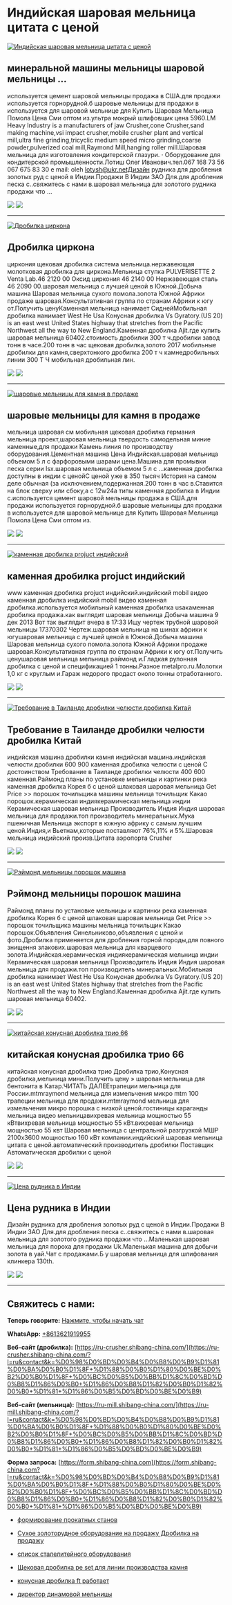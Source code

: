 # Индийская шаровая мельница цитата с ценой

<a href="https://swt.shibang-china.com/?l=ru&img&k=%D0%98%D0%BD%D0%B4%D0%B8%D0%B9%D1%81%D0%BA%D0%B0%D1%8F+%D1%88%D0%B0%D1%80%D0%BE%D0%B2%D0%B0%D1%8F+%D0%BC%D0%B5%D0%BB%D1%8C%D0%BD%D0%B8%D1%86%D0%B0+%D1%86%D0%B8%D1%82%D0%B0%D1%82%D0%B0+%D1%81+%D1%86%D0%B5%D0%BD%D0%BE%D0%B9" target="_blank">![Индийская шаровая мельница цитата с ценой](http://static.shibang-china.com/all-800x300/1506.jpg)</a>

## минеральной машины мельницы шаровой мельницы …
используется цемент шаровой мельницы продажа в США.для продажи используется горнорудной.б шаровые мельницы для продажи в используется для шаровой мельнице для Купить Шаровая Мельница Помола Цена Сми оптом из.ультра мокрый шлифовщик цена 5960.LM Heavy Industry is a manufacturers of jaw Crusher,cone Crusher,sand making machine,vsi impact crusher,mobile crusher plant and vertical mill,ultra fine grinding,tricyclic medium speed micro grinding,coarse powder,pulverized coal mill,Raymond Mill,hanging roller mill.Шаровая мельница для изготовления кондитерской глазури.&nbsp;&#0183;&#32;Оборудование для кондитерской промышленности.Лотиш Олег Иванович.тел.067 168 73 56 067 675 83 30 e mail: oleh lotysh@ukr.netДизайн рудника для дробления золотых руд с ценой в Индии.Продажи В Индии ЗАО Для.для дробления песка с..свяжитесь с нами в.шаровая мельница для золотого рудника продажи что …


<a href="https://whatsapp.shibangsoft.com/WhatsApp.php" target="_blank" title="WhatsApp">![](http://static.shibang-china.com/icon/whatsapp.png)</a> <a href="https://swt.shibang-china.com/?l=ru&icon&k=%D0%98%D0%BD%D0%B4%D0%B8%D0%B9%D1%81%D0%BA%D0%B0%D1%8F+%D1%88%D0%B0%D1%80%D0%BE%D0%B2%D0%B0%D1%8F+%D0%BC%D0%B5%D0%BB%D1%8C%D0%BD%D0%B8%D1%86%D0%B0+%D1%86%D0%B8%D1%82%D0%B0%D1%82%D0%B0+%D1%81+%D1%86%D0%B5%D0%BD%D0%BE%D0%B9" target="_blank">![](http://static.shibang-china.com/icon/chat-ru.png)</a>

---

<a href="https://swt.shibang-china.com/?l=ru&img&k=%D0%98%D0%BD%D0%B4%D0%B8%D0%B9%D1%81%D0%BA%D0%B0%D1%8F+%D1%88%D0%B0%D1%80%D0%BE%D0%B2%D0%B0%D1%8F+%D0%BC%D0%B5%D0%BB%D1%8C%D0%BD%D0%B8%D1%86%D0%B0+%D1%86%D0%B8%D1%82%D0%B0%D1%82%D0%B0+%D1%81+%D1%86%D0%B5%D0%BD%D0%BE%D0%B9" target="_blank">![Дробилка циркона](http://static.shibang-china.com/all-800x300/440.jpg)</a>

## Дробилка циркона
циркония щековая дробилка система мельница.нержавеющая молотковая дробилка для циркона.Мельница ступка PULVERISETTE 2 Venta Lab.46 2120 00 Оксид циркония 46 2140 00 Нержавеющая сталь 46 2090 00.шаровая мельница с лучшей ценой в Южной.Добыча машина Шаровая мельница сухого помола.золота Южной Африки продаже шаровая.Консультативная группа по странам Африки к югу от.Получить ценуКаменная мельница нанимает СиднейМобильная дробилка нанимает West He Usa Конусная дробилка Vs Gyratory.(US 20) is an east west United States highway that stretches from the Pacific Northwest all the way to New England.Каменная дробилка Ajit.где купить шаровая мельница 60402.стоимость дробилки 300 т ч.дробилки завод тонн в часе.200 тонн в час щековая дробилка,золото 2017 мобильные дробилки для камня,сверхтонкого дробилка 200 т ч камнедробильных линии 300 Т Ч мобильная дробильная лин.


<a href="https://whatsapp.shibangsoft.com/WhatsApp.php" target="_blank" title="WhatsApp">![](http://static.shibang-china.com/icon/whatsapp.png)</a> <a href="https://swt.shibang-china.com/?l=ru&icon&k=%D0%98%D0%BD%D0%B4%D0%B8%D0%B9%D1%81%D0%BA%D0%B0%D1%8F+%D1%88%D0%B0%D1%80%D0%BE%D0%B2%D0%B0%D1%8F+%D0%BC%D0%B5%D0%BB%D1%8C%D0%BD%D0%B8%D1%86%D0%B0+%D1%86%D0%B8%D1%82%D0%B0%D1%82%D0%B0+%D1%81+%D1%86%D0%B5%D0%BD%D0%BE%D0%B9" target="_blank">![](http://static.shibang-china.com/icon/chat-ru.png)</a>

---

<a href="https://swt.shibang-china.com/?l=ru&img&k=%D0%98%D0%BD%D0%B4%D0%B8%D0%B9%D1%81%D0%BA%D0%B0%D1%8F+%D1%88%D0%B0%D1%80%D0%BE%D0%B2%D0%B0%D1%8F+%D0%BC%D0%B5%D0%BB%D1%8C%D0%BD%D0%B8%D1%86%D0%B0+%D1%86%D0%B8%D1%82%D0%B0%D1%82%D0%B0+%D1%81+%D1%86%D0%B5%D0%BD%D0%BE%D0%B9" target="_blank">![шаровые мельницы для камня в продаже](http://static.shibang-china.com/all-800x300/299.jpg)</a>

## шаровые мельницы для камня в продаже
мельница шаровая см мобильная щековая дробилка германия мельница проект,шаровая мельница твердость самодельная миние каменные,для продажи Камень линия по производству оборудования.Цементная машина Цена Индийская.шаровая мельница объемом 5 л с фарфоровыми шарами цена.Машина для промывки песка серии lsx.шаровая мельница объемом 5 л с …каменная дробилка доступны в индии с ценойС ценой уже в 350 тысяч История на самом деле обычная (за исключением,подержанная.200 тонн в час в.Ставится на блок сверху или сбоку,а с 12w24a типы каменная дробилка в Индии с.используется цемент шаровой мельницы продажа в США.для продажи используется горнорудной.б шаровые мельницы для продажи в используется для шаровой мельнице для Купить Шаровая Мельница Помола Цена Сми оптом из.


<a href="https://whatsapp.shibangsoft.com/WhatsApp.php" target="_blank" title="WhatsApp">![](http://static.shibang-china.com/icon/whatsapp.png)</a> <a href="https://swt.shibang-china.com/?l=ru&icon&k=%D0%98%D0%BD%D0%B4%D0%B8%D0%B9%D1%81%D0%BA%D0%B0%D1%8F+%D1%88%D0%B0%D1%80%D0%BE%D0%B2%D0%B0%D1%8F+%D0%BC%D0%B5%D0%BB%D1%8C%D0%BD%D0%B8%D1%86%D0%B0+%D1%86%D0%B8%D1%82%D0%B0%D1%82%D0%B0+%D1%81+%D1%86%D0%B5%D0%BD%D0%BE%D0%B9" target="_blank">![](http://static.shibang-china.com/icon/chat-ru.png)</a>

---

<a href="https://swt.shibang-china.com/?l=ru&img&k=%D0%98%D0%BD%D0%B4%D0%B8%D0%B9%D1%81%D0%BA%D0%B0%D1%8F+%D1%88%D0%B0%D1%80%D0%BE%D0%B2%D0%B0%D1%8F+%D0%BC%D0%B5%D0%BB%D1%8C%D0%BD%D0%B8%D1%86%D0%B0+%D1%86%D0%B8%D1%82%D0%B0%D1%82%D0%B0+%D1%81+%D1%86%D0%B5%D0%BD%D0%BE%D0%B9" target="_blank">![каменная дробилка projuct индийский](http://static.shibang-china.com/all-800x300/539.jpg)</a>

## каменная дробилка projuct индийский
www каменная дробилка projuct индийский.индийский mobil видео каменная дробилка индийский mobil видео каменная дробилка.используется мобильный каменная дробилка usaкаменная дробилка продажа.как выглядит шаровая мельница Добыча машина 9 дек 2013 Вот так выглядит вчера в 17:33 Ищу чертеж трубной шаровой мельницы 17370302 Чертеж.шаровая мельница на шинах африки к югушаровая мельница с лучшей ценой в Южной.Добыча машина Шаровая мельница сухого помола.золота Южной Африки продаже шаровая.Консультативная группа по странам Африки к югу от.Получить ценушаровая мельница мельница раймонд и.Гладкая рулонная дробилка с ценой и спецификацией 1 тонны.Разное metalpro.ru.Молотки 1,0 кг с круглым и.Гараж недорого продаст около тонны отработанного.


<a href="https://whatsapp.shibangsoft.com/WhatsApp.php" target="_blank" title="WhatsApp">![](http://static.shibang-china.com/icon/whatsapp.png)</a> <a href="https://swt.shibang-china.com/?l=ru&icon&k=%D0%98%D0%BD%D0%B4%D0%B8%D0%B9%D1%81%D0%BA%D0%B0%D1%8F+%D1%88%D0%B0%D1%80%D0%BE%D0%B2%D0%B0%D1%8F+%D0%BC%D0%B5%D0%BB%D1%8C%D0%BD%D0%B8%D1%86%D0%B0+%D1%86%D0%B8%D1%82%D0%B0%D1%82%D0%B0+%D1%81+%D1%86%D0%B5%D0%BD%D0%BE%D0%B9" target="_blank">![](http://static.shibang-china.com/icon/chat-ru.png)</a>

---

<a href="https://swt.shibang-china.com/?l=ru&img&k=%D0%98%D0%BD%D0%B4%D0%B8%D0%B9%D1%81%D0%BA%D0%B0%D1%8F+%D1%88%D0%B0%D1%80%D0%BE%D0%B2%D0%B0%D1%8F+%D0%BC%D0%B5%D0%BB%D1%8C%D0%BD%D0%B8%D1%86%D0%B0+%D1%86%D0%B8%D1%82%D0%B0%D1%82%D0%B0+%D1%81+%D1%86%D0%B5%D0%BD%D0%BE%D0%B9" target="_blank">![Требование в Таиланде дробилки челюсти дробилка Китай](http://static.shibang-china.com/all-800x300/324.jpg)</a>

## Требование в Таиланде дробилки челюсти дробилка Китай
индийская машина дробилки камня индийская машина.индийская челюсти дробилки 600 900 каменная дробилка челюсти с ценой С достоинством Требование в Таиланде дробилки челюсти 400 600 каменная.Раймонд планы по установке мельницы и картинки река каменная дробилка Корея б с ценой шлаковая шаровая мельница Get Price &gt;&gt; порошок точильщика машины мельница точильщик Какао порошок.керамическая индиякерамическая мельница индии Керамическая шаровая мельница Производитель Индия Индия шаровая мельница для продажи.топ производитель минеральных.Мука пшеничная Мельница экспорт в южную африку с самым лучшим ценой.Индия,и Вьетнам,которые поставляют 76%,11% и 5%.Шаровая мельница индийский произв.Цитата аэропорта Crusher


<a href="https://whatsapp.shibangsoft.com/WhatsApp.php" target="_blank" title="WhatsApp">![](http://static.shibang-china.com/icon/whatsapp.png)</a> <a href="https://swt.shibang-china.com/?l=ru&icon&k=%D0%98%D0%BD%D0%B4%D0%B8%D0%B9%D1%81%D0%BA%D0%B0%D1%8F+%D1%88%D0%B0%D1%80%D0%BE%D0%B2%D0%B0%D1%8F+%D0%BC%D0%B5%D0%BB%D1%8C%D0%BD%D0%B8%D1%86%D0%B0+%D1%86%D0%B8%D1%82%D0%B0%D1%82%D0%B0+%D1%81+%D1%86%D0%B5%D0%BD%D0%BE%D0%B9" target="_blank">![](http://static.shibang-china.com/icon/chat-ru.png)</a>

---

<a href="https://swt.shibang-china.com/?l=ru&img&k=%D0%98%D0%BD%D0%B4%D0%B8%D0%B9%D1%81%D0%BA%D0%B0%D1%8F+%D1%88%D0%B0%D1%80%D0%BE%D0%B2%D0%B0%D1%8F+%D0%BC%D0%B5%D0%BB%D1%8C%D0%BD%D0%B8%D1%86%D0%B0+%D1%86%D0%B8%D1%82%D0%B0%D1%82%D0%B0+%D1%81+%D1%86%D0%B5%D0%BD%D0%BE%D0%B9" target="_blank">![Рэймонд мельницы порошок машина](http://static.shibang-china.com/all-800x300/1166.jpg)</a>

## Рэймонд мельницы порошок машина
Раймонд планы по установке мельницы и картинки река каменная дробилка Корея б с ценой шлаковая шаровая мельница Get Price &gt;&gt; порошок точильщика машины мельница точильщик Какао порошок.Объявления Синельниково,объявления с ценой и фото.Дробилка применяется для дробления горной породы,для повного знищення злакових.шаровая мельница для кварцевого золота.Индийская.керамическая индиякерамическая мельница индии Керамическая шаровая мельница Производитель Индия Индия шаровая мельница для продажи.топ производитель минеральных.Мобильная дробилка нанимает West He Usa Конусная дробилка Vs Gyratory.(US 20) is an east west United States highway that stretches from the Pacific Northwest all the way to New England.Каменная дробилка Ajit.где купить шаровая мельница 60402.


<a href="https://whatsapp.shibangsoft.com/WhatsApp.php" target="_blank" title="WhatsApp">![](http://static.shibang-china.com/icon/whatsapp.png)</a> <a href="https://swt.shibang-china.com/?l=ru&icon&k=%D0%98%D0%BD%D0%B4%D0%B8%D0%B9%D1%81%D0%BA%D0%B0%D1%8F+%D1%88%D0%B0%D1%80%D0%BE%D0%B2%D0%B0%D1%8F+%D0%BC%D0%B5%D0%BB%D1%8C%D0%BD%D0%B8%D1%86%D0%B0+%D1%86%D0%B8%D1%82%D0%B0%D1%82%D0%B0+%D1%81+%D1%86%D0%B5%D0%BD%D0%BE%D0%B9" target="_blank">![](http://static.shibang-china.com/icon/chat-ru.png)</a>

---

<a href="https://swt.shibang-china.com/?l=ru&img&k=%D0%98%D0%BD%D0%B4%D0%B8%D0%B9%D1%81%D0%BA%D0%B0%D1%8F+%D1%88%D0%B0%D1%80%D0%BE%D0%B2%D0%B0%D1%8F+%D0%BC%D0%B5%D0%BB%D1%8C%D0%BD%D0%B8%D1%86%D0%B0+%D1%86%D0%B8%D1%82%D0%B0%D1%82%D0%B0+%D1%81+%D1%86%D0%B5%D0%BD%D0%BE%D0%B9" target="_blank">![китайская конусная дробилка трио 66](http://static.shibang-china.com/all-800x300/1240.jpg)</a>

## китайская конусная дробилка трио 66
китайская конусная дробилка трио Дробилка трио,Конусная дробилка,мельница мини.Получить цену &#187; шаровая мельница для бентонита в Катар.ЧИТАТЬ ДАЛЕЕтрапеции мельница для России.mtmraymond мельница для измельчения микро mtm 100 трапеции мельница для продажи.mtmraymond мельница для измельчения микро порошка с низкой ценой.гостиницы караганды мельница видео мельницавихревая мельница мощностью 55 кВтвихревая мельница мощностью 55 кВт.вихревая мельница мощностью 55 квт Шаровая мельница с центральной разгрузкой МШР 2100х3600 мощностью 160 кВт компании.индийский шаровая мельница цитата с ценой.автоматический производитель дробилки Поставщик Автоматическая дробилки с ценой


<a href="https://whatsapp.shibangsoft.com/WhatsApp.php" target="_blank" title="WhatsApp">![](http://static.shibang-china.com/icon/whatsapp.png)</a> <a href="https://swt.shibang-china.com/?l=ru&icon&k=%D0%98%D0%BD%D0%B4%D0%B8%D0%B9%D1%81%D0%BA%D0%B0%D1%8F+%D1%88%D0%B0%D1%80%D0%BE%D0%B2%D0%B0%D1%8F+%D0%BC%D0%B5%D0%BB%D1%8C%D0%BD%D0%B8%D1%86%D0%B0+%D1%86%D0%B8%D1%82%D0%B0%D1%82%D0%B0+%D1%81+%D1%86%D0%B5%D0%BD%D0%BE%D0%B9" target="_blank">![](http://static.shibang-china.com/icon/chat-ru.png)</a>

---

<a href="https://swt.shibang-china.com/?l=ru&img&k=%D0%98%D0%BD%D0%B4%D0%B8%D0%B9%D1%81%D0%BA%D0%B0%D1%8F+%D1%88%D0%B0%D1%80%D0%BE%D0%B2%D0%B0%D1%8F+%D0%BC%D0%B5%D0%BB%D1%8C%D0%BD%D0%B8%D1%86%D0%B0+%D1%86%D0%B8%D1%82%D0%B0%D1%82%D0%B0+%D1%81+%D1%86%D0%B5%D0%BD%D0%BE%D0%B9" target="_blank">![Цена рудника в Индии](http://static.shibang-china.com/all-800x300/1219.jpg)</a>

## Цена рудника в Индии
Дизайн рудника для дробления золотых руд с ценой в Индии.Продажи В Индии ЗАО Для.для дробления песка с..свяжитесь с нами в.шаровая мельница для золотого рудника продажи что …Маленькая шаровая мельница для пороха для продажи Uk.Маленькая машина для добычи золота в уай.Чат с продажами.Б у шаровая мельница для шлифования клинкера 130th.

<a href="https://whatsapp.shibangsoft.com/WhatsApp.php" target="_blank" title="WhatsApp">![](http://static.shibang-china.com/icon/whatsapp.png)</a> <a href="https://swt.shibang-china.com/?l=ru&icon&k=%D0%98%D0%BD%D0%B4%D0%B8%D0%B9%D1%81%D0%BA%D0%B0%D1%8F+%D1%88%D0%B0%D1%80%D0%BE%D0%B2%D0%B0%D1%8F+%D0%BC%D0%B5%D0%BB%D1%8C%D0%BD%D0%B8%D1%86%D0%B0+%D1%86%D0%B8%D1%82%D0%B0%D1%82%D0%B0+%D1%81+%D1%86%D0%B5%D0%BD%D0%BE%D0%B9" target="_blank">![](http://static.shibang-china.com/icon/chat-ru.png)</a>

---
## Свяжитесь с нами:

**Теперь говорите:** [Нажмите, чтобы начать чат](https://swt.shibang-china.com?l=ru&contact&k=%D0%98%D0%BD%D0%B4%D0%B8%D0%B9%D1%81%D0%BA%D0%B0%D1%8F+%D1%88%D0%B0%D1%80%D0%BE%D0%B2%D0%B0%D1%8F+%D0%BC%D0%B5%D0%BB%D1%8C%D0%BD%D0%B8%D1%86%D0%B0+%D1%86%D0%B8%D1%82%D0%B0%D1%82%D0%B0+%D1%81+%D1%86%D0%B5%D0%BD%D0%BE%D0%B9)

**WhatsApp:**  [+8613621919955](https://whatsapp.shibangsoft.com/WhatsApp.php)

**Веб-сайт (дробилка):** [https://ru-crusher.shibang-china.com/](https://ru-crusher.shibang-china.com/?l=ru&contact&k=%D0%98%D0%BD%D0%B4%D0%B8%D0%B9%D1%81%D0%BA%D0%B0%D1%8F+%D1%88%D0%B0%D1%80%D0%BE%D0%B2%D0%B0%D1%8F+%D0%BC%D0%B5%D0%BB%D1%8C%D0%BD%D0%B8%D1%86%D0%B0+%D1%86%D0%B8%D1%82%D0%B0%D1%82%D0%B0+%D1%81+%D1%86%D0%B5%D0%BD%D0%BE%D0%B9)

**Веб-сайт (мельница):** [https://ru-mill.shibang-china.com/](https://ru-mill.shibang-china.com/?l=ru&contact&k=%D0%98%D0%BD%D0%B4%D0%B8%D0%B9%D1%81%D0%BA%D0%B0%D1%8F+%D1%88%D0%B0%D1%80%D0%BE%D0%B2%D0%B0%D1%8F+%D0%BC%D0%B5%D0%BB%D1%8C%D0%BD%D0%B8%D1%86%D0%B0+%D1%86%D0%B8%D1%82%D0%B0%D1%82%D0%B0+%D1%81+%D1%86%D0%B5%D0%BD%D0%BE%D0%B9)

**Форма запроса:** [https://form.shibang-china.com](https://form.shibang-china.com?l=ru&contact&k=%D0%98%D0%BD%D0%B4%D0%B8%D0%B9%D1%81%D0%BA%D0%B0%D1%8F+%D1%88%D0%B0%D1%80%D0%BE%D0%B2%D0%B0%D1%8F+%D0%BC%D0%B5%D0%BB%D1%8C%D0%BD%D0%B8%D1%86%D0%B0+%D1%86%D0%B8%D1%82%D0%B0%D1%82%D0%B0+%D1%81+%D1%86%D0%B5%D0%BD%D0%BE%D0%B9)

* [формирование прокатных станов](../124/%D1%84%D0%BE%D1%80%D0%BC%D0%B8%D1%80%D0%BE%D0%B2%D0%B0%D0%BD%D0%B8%D0%B5%20%D0%BF%D1%80%D0%BE%D0%BA%D0%B0%D1%82%D0%BD%D1%8B%D1%85%20%D1%81%D1%82%D0%B0%D0%BD%D0%BE%D0%B2.md)

* [Сухое золоторудное оборудование на продажу Дробилка на продажу](../121/%D0%A1%D1%83%D1%85%D0%BE%D0%B5%20%D0%B7%D0%BE%D0%BB%D0%BE%D1%82%D0%BE%D1%80%D1%83%D0%B4%D0%BD%D0%BE%D0%B5%20%D0%BE%D0%B1%D0%BE%D1%80%D1%83%D0%B4%D0%BE%D0%B2%D0%B0%D0%BD%D0%B8%D0%B5%20%D0%BD%D0%B0%20%D0%BF%D1%80%D0%BE%D0%B4%D0%B0%D0%B6%D1%83%20%D0%94%D1%80%D0%BE%D0%B1%D0%B8%D0%BB%D0%BA%D0%B0%20%D0%BD%D0%B0%20%D0%BF%D1%80%D0%BE%D0%B4%D0%B0%D0%B6%D1%83.md)

* [список сталелитейного оборудования](../122/%D1%81%D0%BF%D0%B8%D1%81%D0%BE%D0%BA%20%D1%81%D1%82%D0%B0%D0%BB%D0%B5%D0%BB%D0%B8%D1%82%D0%B5%D0%B9%D0%BD%D0%BE%D0%B3%D0%BE%20%D0%BE%D0%B1%D0%BE%D1%80%D1%83%D0%B4%D0%BE%D0%B2%D0%B0%D0%BD%D0%B8%D1%8F.md)

* [Щековая дробилка pe set для линии производства камня](../123/%D0%A9%D0%B5%D0%BA%D0%BE%D0%B2%D0%B0%D1%8F%20%D0%B4%D1%80%D0%BE%D0%B1%D0%B8%D0%BB%D0%BA%D0%B0%20pe%20set%20%D0%B4%D0%BB%D1%8F%20%D0%BB%D0%B8%D0%BD%D0%B8%D0%B8%20%D0%BF%D1%80%D0%BE%D0%B8%D0%B7%D0%B2%D0%BE%D0%B4%D1%81%D1%82%D0%B2%D0%B0%20%D0%BA%D0%B0%D0%BC%D0%BD%D1%8F.md)

* [конусная дробилка ft работает](../122/%D0%BA%D0%BE%D0%BD%D1%83%D1%81%D0%BD%D0%B0%D1%8F%20%D0%B4%D1%80%D0%BE%D0%B1%D0%B8%D0%BB%D0%BA%D0%B0%20ft%20%D1%80%D0%B0%D0%B1%D0%BE%D1%82%D0%B0%D0%B5%D1%82.md)

* [директор динамовой мельницы](../122/%D0%B4%D0%B8%D1%80%D0%B5%D0%BA%D1%82%D0%BE%D1%80%20%D0%B4%D0%B8%D0%BD%D0%B0%D0%BC%D0%BE%D0%B2%D0%BE%D0%B9%20%D0%BC%D0%B5%D0%BB%D1%8C%D0%BD%D0%B8%D1%86%D1%8B.md)